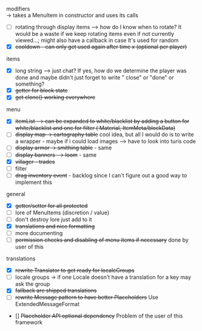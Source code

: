 modifiers 
  <br> -> takes a MenuItem in constructor and uses its calls
- [ ]  rotating through display items --> how do I know when to rotate? It would be a waste if we keep rotating items
  even if not currently viewed...; might also have a callback in case It's used for random
- [X] ~~cooldown - can only get used again after time x (optional per player)~~

items

- [X] long string --> just chat? If yes, how do we determine the player was done and maybe didn't just forget to write "
  close" or "done" or something?
- [X] ~~getter for block state~~
- [X] ~~get clone() working everywhere~~

menu

- [X] ~~itemList --> can be expanded to white/blacklist by adding a button for white/blacklist and one for filter (
  Material, ItemMeta/blockData)~~
- [ ] ~~display map -> cartography table~~  cool idea, but all I would do is to write a wrapper - maybe if i could load
  images --> have to look into turis code
- [ ] ~~display armor -> smithing table~~ - same
- [ ] ~~display banners --> loom~~ - same
- [X] ~~villager - trades~~
- [ ] filter
- [ ] ~~drag inventory event~~ - backlog since I can't figure out a good way to implement this

general

- [X] ~~getter/setter for all protected~~
- [ ] lore of MenuItems (discretion / value)
- [ ] don't destroy lore just add to it
- [X] ~~translations and nice formatting~~
- [ ] more documenting
- [ ] ~~permission checks and disabling of menu items if necessary~~ done by user of this

translations

- [X] ~~rewrite Translator to get ready for localeGroups~~
- [ ] locale groups -> if one Locale doesn't have a translation for a key may ask the group
- [X] ~~fallback are shipped translations~~
- [ ] ~~rewrite Message pattern to have better Placeholders~~ Use ExtendedMessageFormat
- [] ~~Placeholder API optional dependency~~ Problem of the user of this framework